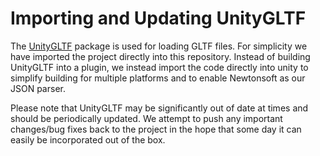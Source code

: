 # Importing and Updating UnityGLTF

The [UnityGLTF](https://github.com/KhronosGroup/UnityGLTF) package is used for loading GLTF files.  For simplicity we have imported the project directly into this repository.  Instead of building UnityGLTF into a plugin, we instead import the code directly into unity to simplify building for multiple platforms and to enable Newtonsoft as our JSON parser.

Please note that UnityGLTF may be significantly out of date at times and should be periodically updated.  We attempt to push any important changes/bug fixes back to the project in the hope that some day it can easily be incorporated out of the box.


